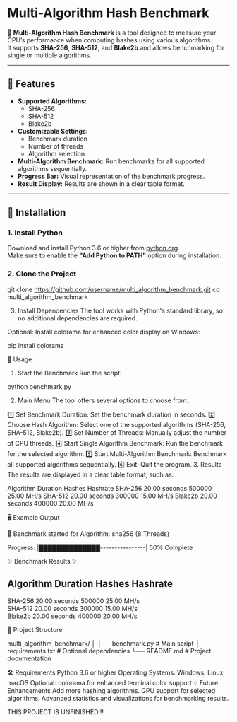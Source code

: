 # Multi-Algorithm Hash Benchmark

🌟 **Multi-Algorithm Hash Benchmark** is a tool designed to measure your CPU’s performance when computing hashes using various algorithms.  
It supports **SHA-256**, **SHA-512**, and **Blake2b** and allows benchmarking for single or multiple algorithms.

---

## 🔧 Features

- **Supported Algorithms:**
  - SHA-256
  - SHA-512
  - Blake2b
- **Customizable Settings:**
  - Benchmark duration
  - Number of threads
  - Algorithm selection
- **Multi-Algorithm Benchmark:** Run benchmarks for all supported algorithms sequentially.
- **Progress Bar:** Visual representation of the benchmark progress.
- **Result Display:** Results are shown in a clear table format.

---

## 🚀 Installation

### 1. Install Python
Download and install Python 3.6 or higher from [python.org](https://www.python.org/downloads/).  
Make sure to enable the **"Add Python to PATH"** option during installation.

### 2. Clone the Project

git clone https://github.com/username/multi_algorithm_benchmark.git
cd multi_algorithm_benchmark

3. Install Dependencies
The tool works with Python's standard library, so no additional dependencies are required.

Optional: Install colorama for enhanced color display on Windows:

pip install colorama

🏁 Usage
1. Start the Benchmark
Run the script:

python benchmark.py

2. Main Menu
The tool offers several options to choose from:

1️⃣ Set Benchmark Duration: Set the benchmark duration in seconds.
2️⃣ Choose Hash Algorithm: Select one of the supported algorithms (SHA-256, SHA-512, Blake2b).
3️⃣ Set Number of Threads: Manually adjust the number of CPU threads.
4️⃣ Start Single Algorithm Benchmark: Run the benchmark for the selected algorithm.
5️⃣ Start Multi-Algorithm Benchmark: Benchmark all supported algorithms sequentially.
6️⃣ Exit: Quit the program.
3. Results
The results are displayed in a clear table format, such as:

Algorithm	Duration	Hashes	Hashrate
SHA-256	20.00 seconds	500000	25.00 MH/s
SHA-512	20.00 seconds	300000	15.00 MH/s
Blake2b	20.00 seconds	400000	20.00 MH/s


🖥️ Example Output

🏁 Benchmark started for Algorithm: sha256 (8 Threads)

Progress: |██████████████----------------| 50% Complete

✨ Benchmark Results ✨

Algorithm       Duration        Hashes          Hashrate        
------------------------------------------------------------
SHA-256         20.00 seconds  500000          25.00 MH/s      
SHA-512         20.00 seconds  300000          15.00 MH/s      
Blake2b         20.00 seconds  400000          20.00 MH/s


📂 Project Structure

multi_algorithm_benchmark/
│
├── benchmark.py          # Main script
├── requirements.txt      # Optional dependencies
└── README.md             # Project documentation


🛠️ Requirements
Python 3.6 or higher
Operating Systems:
Windows, Linux, macOS
Optional: colorama for enhanced terminal color support
💡 Future Enhancements
Add more hashing algorithms.
GPU support for selected algorithms.
Advanced statistics and visualizations for benchmarking results.


THIS PROJECT IS UNFINISHED!!!



